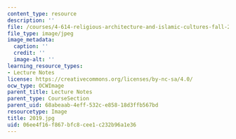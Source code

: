 ```yaml
---
content_type: resource
description: ''
file: /courses/4-614-religious-architecture-and-islamic-cultures-fall-2002/06ee4f16f867bfc8cee1c232b96a1e36_2019.jpg
file_type: image/jpeg
image_metadata:
  caption: ''
  credit: ''
  image-alt: ''
learning_resource_types:
- Lecture Notes
license: https://creativecommons.org/licenses/by-nc-sa/4.0/
ocw_type: OCWImage
parent_title: Lecture Notes
parent_type: CourseSection
parent_uid: 68abeaab-4eff-532c-e858-18d3ffb567bd
resourcetype: Image
title: 2019.jpg
uid: 06ee4f16-f867-bfc8-cee1-c232b96a1e36
---
```

